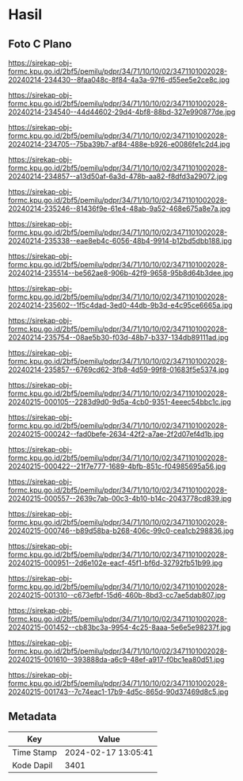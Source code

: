 # Hasil

## Foto C Plano

https://sirekap-obj-formc.kpu.go.id/2bf5/pemilu/pdpr/34/71/10/10/02/3471101002028-20240214-234430--8faa048c-8f84-4a3a-97f6-d55ee5e2ce8c.jpg

https://sirekap-obj-formc.kpu.go.id/2bf5/pemilu/pdpr/34/71/10/10/02/3471101002028-20240214-234540--44d44602-29d4-4bf8-88bd-327e990877de.jpg

https://sirekap-obj-formc.kpu.go.id/2bf5/pemilu/pdpr/34/71/10/10/02/3471101002028-20240214-234705--75ba39b7-af84-488e-b926-e0086fe1c2d4.jpg

https://sirekap-obj-formc.kpu.go.id/2bf5/pemilu/pdpr/34/71/10/10/02/3471101002028-20240214-234857--a13d50af-6a3d-478b-aa82-f8dfd3a29072.jpg

https://sirekap-obj-formc.kpu.go.id/2bf5/pemilu/pdpr/34/71/10/10/02/3471101002028-20240214-235246--81436f9e-61e4-48ab-9a52-468e675a8e7a.jpg

https://sirekap-obj-formc.kpu.go.id/2bf5/pemilu/pdpr/34/71/10/10/02/3471101002028-20240214-235338--eae8eb4c-6056-48b4-9914-b12bd5dbb188.jpg

https://sirekap-obj-formc.kpu.go.id/2bf5/pemilu/pdpr/34/71/10/10/02/3471101002028-20240214-235514--be562ae8-906b-42f9-9658-95b8d64b3dee.jpg

https://sirekap-obj-formc.kpu.go.id/2bf5/pemilu/pdpr/34/71/10/10/02/3471101002028-20240214-235602--1f5c4dad-3ed0-44db-9b3d-e4c95ce6665a.jpg

https://sirekap-obj-formc.kpu.go.id/2bf5/pemilu/pdpr/34/71/10/10/02/3471101002028-20240214-235754--08ae5b30-f03d-48b7-b337-134db89111ad.jpg

https://sirekap-obj-formc.kpu.go.id/2bf5/pemilu/pdpr/34/71/10/10/02/3471101002028-20240214-235857--6769cd62-3fb8-4d59-99f8-01683f5e5374.jpg

https://sirekap-obj-formc.kpu.go.id/2bf5/pemilu/pdpr/34/71/10/10/02/3471101002028-20240215-000105--2283d9d0-9d5a-4cb0-9351-4eeec54bbc1c.jpg

https://sirekap-obj-formc.kpu.go.id/2bf5/pemilu/pdpr/34/71/10/10/02/3471101002028-20240215-000242--fad0befe-2634-42f2-a7ae-2f2d07ef4d1b.jpg

https://sirekap-obj-formc.kpu.go.id/2bf5/pemilu/pdpr/34/71/10/10/02/3471101002028-20240215-000422--21f7e777-1689-4bfb-851c-f04985695a56.jpg

https://sirekap-obj-formc.kpu.go.id/2bf5/pemilu/pdpr/34/71/10/10/02/3471101002028-20240215-000557--2639c7ab-00c3-4b10-b14c-2043778cd839.jpg

https://sirekap-obj-formc.kpu.go.id/2bf5/pemilu/pdpr/34/71/10/10/02/3471101002028-20240215-000746--b89d58ba-b268-406c-99c0-cea1cb298836.jpg

https://sirekap-obj-formc.kpu.go.id/2bf5/pemilu/pdpr/34/71/10/10/02/3471101002028-20240215-000951--2d6e102e-eacf-45f1-bf6d-32792fb51b99.jpg

https://sirekap-obj-formc.kpu.go.id/2bf5/pemilu/pdpr/34/71/10/10/02/3471101002028-20240215-001310--c673efbf-15d6-460b-8bd3-cc7ae5dab807.jpg

https://sirekap-obj-formc.kpu.go.id/2bf5/pemilu/pdpr/34/71/10/10/02/3471101002028-20240215-001452--cb83bc3a-9954-4c25-8aaa-5e6e5e98237f.jpg

https://sirekap-obj-formc.kpu.go.id/2bf5/pemilu/pdpr/34/71/10/10/02/3471101002028-20240215-001610--393888da-a6c9-48ef-a917-f0bc1ea80d51.jpg

https://sirekap-obj-formc.kpu.go.id/2bf5/pemilu/pdpr/34/71/10/10/02/3471101002028-20240215-001743--7c74eac1-17b9-4d5c-865d-90d37469d8c5.jpg


## Metadata

| Key        | Value               |
| ---------- | ------------------- |
| Time Stamp | 2024-02-17 13:05:41 |
| Kode Dapil | 3401                |



